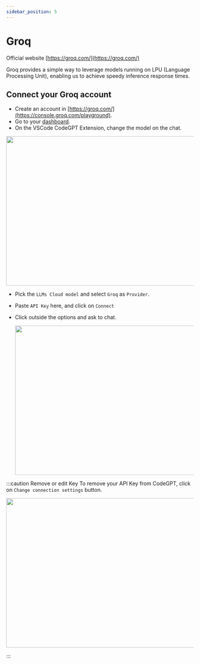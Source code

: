 ```yaml
---
sidebar_position: 5
---
```

# Groq
Official website [https://groq.com/](https://groq.com/)

Groq provides a simple way to leverage models running on LPU (Language Processing Unit), enabling us to achieve speedy inference response times.

## Connect your Groq account
- Create an account in [https://groq.com/](https://console.groq.com/playground).
- Go to your [dashboard](https://console.groq.com/keys).
- On the VSCode CodeGPT Extension, change the model on the chat.

<p align="center"><img width="550" height="400" src="https://github.com/user-attachments/assets/0a6791c5-bdf1-4410-a77a-4e9083993b7a"/></p>


- Pick the `LLMs Cloud model` and select `Groq` as `Provider`.
- Paste `API Key` here, and click on `Connect`
- Click outside the options and ask to chat.

  <p align="center"><img width="550" height="400" src="https://github.com/user-attachments/assets/092d235c-dc0c-4ee1-8913-fb5f744bb8d1"/></p>

:::caution Remove or edit Key
To remove your API Key from CodeGPT, click on `Change connection settings` button.
 <p align="center"><img width="550" height="400" src="https://github.com/user-attachments/assets/47abac9f-59a6-454d-a4b1-626d87052727"/></p>
:::

